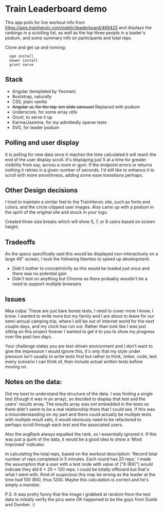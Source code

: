 # Train Leaderboard demo
This app polls for live workout info from https://apis.trainheroic.com/public/leaderboard/468425 and displays the
rankings in a scrolling list, as well as the top three people in a leader's podium, and some summary info on
participants and total reps.

Clone and get up and running:
```
  npm install
  bower install
  grunt serve
```

## Stack
  * Angular (templated by Yeoman)
  * Bootstrap, naturally
  * CSS, plain vanilla
  * ~~Angular-ui, for the top-ten slide carousel~~ Replaced with podium
  * Underscore, for some array utils
  * Grunt, to serve it up
  * Karma/Jasmine, for my admittedly sparse tests
  * SVG, for leader podium

## Polling and user display
It is polling for new data once it reaches the time calculated it will reach the end of the user display scroll. It's
displaying just 5 at a time for greater visibility from say, across a room or gym. If the endpoint errors or returns
nothing it retries in a given number of seconds. I'd still like to enhance it to scroll with more smoothness, adding
some ease transitions perhaps.

## Other Design decisions
I tried to maintain a similar feel to the TrainHeroic site, such as fonts and colors, and the circle-clipped user images.
Also came up with a podium in the spirit of the original site and snuck in your logo.

Created three size breaks which will show 5, 7, or 8 users based on screen height. 

## Tradeoffs
As the specs specifically said this would be displayed non-interactively on a large 48" screen, I took the following
liberties to speed up development:
  * Didn't bother to concat/minify as this would be loaded just once and there was no potential gain
  * Didn't test on anything but Chrome as there probably wouldn't be a need to support multiple browsers

## Issues
Mea culpa: These are just bare bones tests, I need to cover more I know, I know. I wanted to write more but my family
and I are about to leave for our semi-annual camping trip, where I will be out of Internet world for the next couple
days, and my clock has run out. Rather than look like I was just sitting on this project forever I wanted to get it to
you to show my progress over the past two days.

Your challenge states you are test-driven environment and I don't want to give the  impression I would ignore this, it's
only that my style under pressure isn't usually to write tests first but rather to think, tinker, code, test every
scenario I can think of, then include actual written tests before moving on.


## Notes on the data:
Did my best to understand the structure of the data. I was finding a single test (though it was in an array), so decided
to display that test and the users' results array. The results array was not embedded in the tests so there didn't seem
to be a real relationship there that I could see. If this was a misunderstanding on my part and there could actually be
multiple tests with multiple result sets, it would obviously need to be refactored to perhaps scroll through each test
and the associated users.

Also the avgRank always equalled the rank, so I essentially ignored it. If this was just a quirk of the data, it would
be a good idea to show a 'Most Improved' indicator.

In calculating the total reps, based on the workout description:
'Record total number of reps completed in 5 minutes. Each round has 20 reps.'
I made the assumption that a user with a test node with value of ["6 (RX)"] would indicate they did 6 * 20 = 120 reps.
I could be totally offboard but that's what I went with. Kind of suspicious this may be wrong as the leader at the time
had 100 (RX), thus 1200. Maybe this calculation is correct and he's simply a monster.

P.S. It was pretty funny that the image I grabbed at random from the test data to initially verify the pics were OK
happened to be the guys from Dumb and Dumber. :)